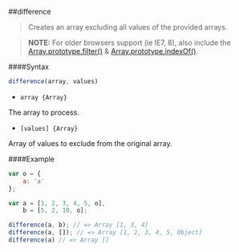 ##difference
>Creates an array excluding all values of the provided arrays.

>**NOTE:** For older browsers support (ie IE7, 8), also include the [Array.prototype.filter()](arrays/polyfills#arrayprototypefilter) & [Array.prototype.indexOf()](arrays/polyfills#arrayprototypeindexof).

####Syntax
```js
difference(array, values)
```

- <code>array {Array}</code>

The array to process.

- <code>[values] {Array}</code>

Array of values to exclude from the original array.

####Example
```js
var o = {
    a: 'a'
};

var a = [1, 2, 3, 4, 5, o],
    b = [5, 2, 10, o];

difference(a, b); // => Array [1, 3, 4]
difference(a, []); // => Array [1, 2, 3, 4, 5, Object]
difference(a) // => Array []
```